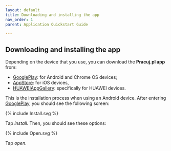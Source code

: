 ```yaml
---
layout: default
title: Downloading and installing the app
nav_order: 1
parent: Application Quickstart Guide

---
```

## Downloading and installing the app

Depending on the device that you use, you can download the **Pracuj.pl app** from:
* [GooglePlay](https://play.google.com/store/apps/details?id=pl.pracuj.android.jobsearcher&shortlink=51679bb6&pid=autopromo&c=autopromo_stopka_sg): for Android and Chrome OS devices;
* [AppStore](https://apps.apple.com/PL/app/id386774884?mt=8&shortlink=c3bc3623&pid=autopromo&c=autopromo_stopka&af_dp=https%3A%2F%2Fapps.apple.com%2Fpl%2Fapp%2Fid386774884): for iOS devices,
* [HUAWEIAppGallery](https://appgallery.huawei.com/#/app/C100957085?channelId=EUPLBDD20200805PR&detailType=0): specifically for HUAWEI devices.

This is the installation process when using an Android device. After entering [GooglePlay](https://play.google.com/store/apps/details?id=pl.pracuj.android.jobsearcher&shortlink=51679bb6&pid=autopromo&c=autopromo_stopka_sg), you should see the following screen:

{% include Install.svg %}

Tap *install*. Then, you should see these options:

{% include Open.svg %}

Tap *open*.